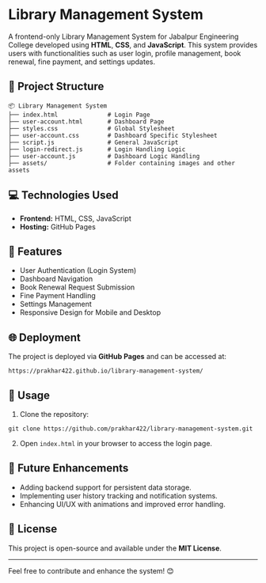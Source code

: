 # Library Management System

A frontend-only Library Management System for Jabalpur Engineering College developed using **HTML**, **CSS**, and **JavaScript**. This system provides users with functionalities such as user login, profile management, book renewal, fine payment, and settings updates.

## 📁 Project Structure
```
📦 Library Management System
├── index.html              # Login Page
├── user-account.html       # Dashboard Page
├── styles.css              # Global Stylesheet
├── user-account.css        # Dashboard Specific Stylesheet
├── script.js               # General JavaScript
├── login-redirect.js       # Login Handling Logic
├── user-account.js         # Dashboard Logic Handling
├── assets/                 # Folder containing images and other assets
```

## 💻 Technologies Used
- **Frontend:** HTML, CSS, JavaScript
- **Hosting:** GitHub Pages

## 📌 Features
- User Authentication (Login System)
- Dashboard Navigation
- Book Renewal Request Submission
- Fine Payment Handling
- Settings Management
- Responsive Design for Mobile and Desktop

## 🌐 Deployment
The project is deployed via **GitHub Pages** and can be accessed at:
```
https://prakhar422.github.io/library-management-system/
```

## 📝 Usage
1. Clone the repository:
```
git clone https://github.com/prakhar422/library-management-system.git
```
2. Open `index.html` in your browser to access the login page.

## 🚀 Future Enhancements
- Adding backend support for persistent data storage.
- Implementing user history tracking and notification systems.
- Enhancing UI/UX with animations and improved error handling.

## 📄 License
This project is open-source and available under the **MIT License**.

---

Feel free to contribute and enhance the system! 😊

